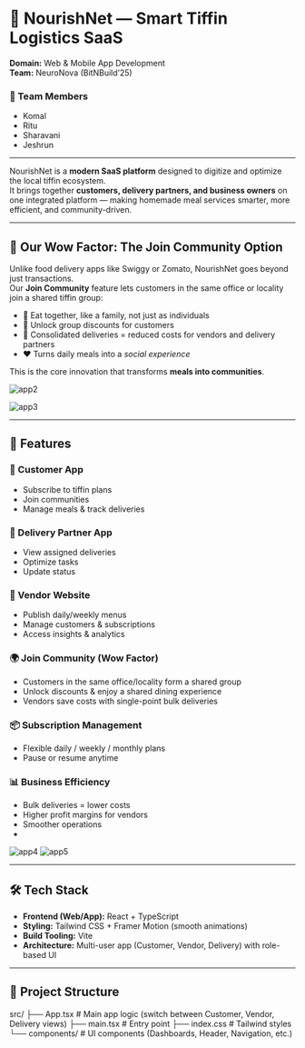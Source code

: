 # 🍴 NourishNet — Smart Tiffin Logistics SaaS

**Domain:** Web & Mobile App Development  
**Team:** NeuroNova (BitNBuild’25)  

### 👥 Team Members
- Komal  
- Ritu  
- Sharavani  
- Jeshrun  

---

NourishNet is a **modern SaaS platform** designed to digitize and optimize the local tiffin ecosystem.  
It brings together **customers, delivery partners, and business owners** on one integrated platform — making homemade meal services smarter, more efficient, and community-driven.  

---

## 🌟 Our Wow Factor: The Join Community Option
Unlike food delivery apps like Swiggy or Zomato, NourishNet goes beyond just transactions.  
Our **Join Community** feature lets customers in the same office or locality join a shared tiffin group:  

- 👥 Eat together, like a family, not just as individuals  
- 💸 Unlock group discounts for customers  
- 🚴 Consolidated deliveries = reduced costs for vendors and delivery partners  
- ❤️ Turns daily meals into a *social experience*  

This is the core innovation that transforms **meals into communities**.  

![app2](https://github.com/user-attachments/assets/0ec8f180-1dca-475e-b17f-5c3f737acee4)

![app3](https://github.com/user-attachments/assets/2affe6b2-56c5-4d3f-b507-d45b7b2e9028)


---

## 🔧 Features

### 👤 Customer App
- Subscribe to tiffin plans  
- Join communities  
- Manage meals & track deliveries  

### 🚴 Delivery Partner App
- View assigned deliveries  
- Optimize tasks  
- Update status  

### 🍳 Vendor Website
- Publish daily/weekly menus  
- Manage customers & subscriptions  
- Access insights & analytics  

### 🌍 Join Community (Wow Factor)
- Customers in the same office/locality form a shared group  
- Unlock discounts & enjoy a shared dining experience  
- Vendors save costs with single-point bulk deliveries  

### 📦 Subscription Management
- Flexible daily / weekly / monthly plans  
- Pause or resume anytime  

### 📊 Business Efficiency
- Bulk deliveries = lower costs  
- Higher profit margins for vendors  
- Smoother operations
- 
![app4](https://github.com/user-attachments/assets/8c13cba8-3cee-40f8-ade0-0e20628a391a)
![app5](https://github.com/user-attachments/assets/8517cc25-0a38-4844-9575-632c01397fb1)

---

## 🛠️ Tech Stack
- **Frontend (Web/App):** React + TypeScript  
- **Styling:** Tailwind CSS + Framer Motion (smooth animations)  
- **Build Tooling:** Vite  
- **Architecture:** Multi-user app (Customer, Vendor, Delivery) with role-based UI  

---

## 📂 Project Structure
src/
├── App.tsx # Main app logic (switch between Customer, Vendor, Delivery views)
├── main.tsx # Entry point
├── index.css # Tailwind styles
└── components/ # UI components (Dashboards, Header, Navigation, etc.)
